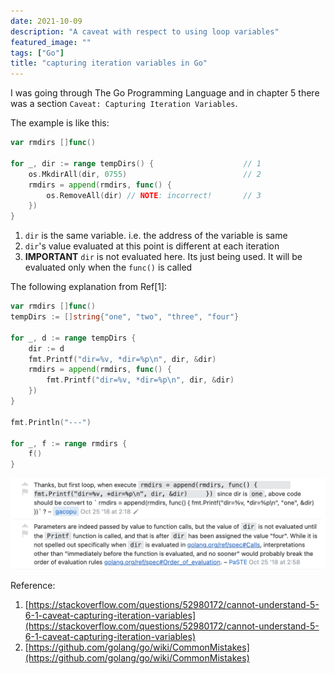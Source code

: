 ```yaml
---
date: 2021-10-09
description: "A caveat with respect to using loop variables"
featured_image: ""
tags: ["Go"]
title: "capturing iteration variables in Go"
---
```


I was going through The Go Programming Language and in chapter 5 there was a section `Caveat: Capturing Iteration Variables`.

The example is like this:

```Go
var rmdirs []func()

for _, dir := range tempDirs() {                    // 1
    os.MkdirAll(dir, 0755)                          // 2
    rmdirs = append(rmdirs, func() {
        os.RemoveAll(dir) // NOTE: incorrect!       // 3
    })
}
```

1. `dir` is the same variable. i.e. the address of the variable is same
2. `dir`'s value evaluated at this point is different at each iteration
3. **IMPORTANT** `dir` is not evaluated here. Its just being used. It will be evaluated only when the `func()` is called

The following explanation from Ref[1]:

```Go
var rmdirs []func()
tempDirs := []string{"one", "two", "three", "four"}

for _, d := range tempDirs {
    dir := d
    fmt.Printf("dir=%v, *dir=%p\n", dir, &dir)
    rmdirs = append(rmdirs, func() {
        fmt.Printf("dir=%v, *dir=%p\n", dir, &dir)
    })
}

fmt.Println("---")

for _, f := range rmdirs {
    f()
}
```
![explanation](/static/images/TIL-Go-loop-iteration.png)

Reference:
1. [https://stackoverflow.com/questions/52980172/cannot-understand-5-6-1-caveat-capturing-iteration-variables](https://stackoverflow.com/questions/52980172/cannot-understand-5-6-1-caveat-capturing-iteration-variables)
2.  [https://github.com/golang/go/wiki/CommonMistakes](https://github.com/golang/go/wiki/CommonMistakes)




